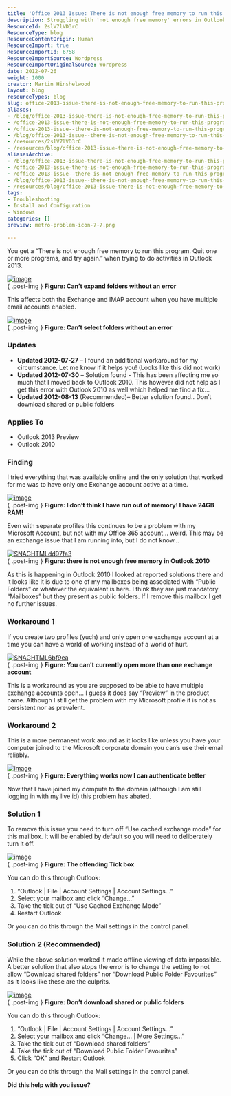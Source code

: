 ```yaml
---
title: 'Office 2013 Issue: There is not enough free memory to run this program in Outlook 2013'
description: Struggling with 'not enough free memory' errors in Outlook 2013? Discover effective workarounds and solutions to enhance your email experience!
ResourceId: 2slV7lVD3rC
ResourceType: blog
ResourceContentOrigin: Human
ResourceImport: true
ResourceImportId: 6758
ResourceImportSource: Wordpress
ResourceImportOriginalSource: Wordpress
date: 2012-07-26
weight: 1000
creator: Martin Hinshelwood
layout: blog
resourceTypes: blog
slug: office-2013-issue-there-is-not-enough-free-memory-to-run-this-program-in-outlook-2013
aliases:
- /blog/office-2013-issue-there-is-not-enough-free-memory-to-run-this-program-in-outlook-2013
- /office-2013-issue-there-is-not-enough-free-memory-to-run-this-program-in-outlook-2013
- /office-2013-issue--there-is-not-enough-free-memory-to-run-this-program-in-outlook-2013
- /blog/office-2013-issue--there-is-not-enough-free-memory-to-run-this-program-in-outlook-2013
- /resources/2slV7lVD3rC
- /resources/blog/office-2013-issue-there-is-not-enough-free-memory-to-run-this-program-in-outlook-2013
aliasesArchive:
- /blog/office-2013-issue-there-is-not-enough-free-memory-to-run-this-program-in-outlook-2013
- /office-2013-issue-there-is-not-enough-free-memory-to-run-this-program-in-outlook-2013
- /office-2013-issue--there-is-not-enough-free-memory-to-run-this-program-in-outlook-2013
- /blog/office-2013-issue--there-is-not-enough-free-memory-to-run-this-program-in-outlook-2013
- /resources/blog/office-2013-issue-there-is-not-enough-free-memory-to-run-this-program-in-outlook-2013
tags:
- Troubleshooting
- Install and Configuration
- Windows
categories: []
preview: metro-problem-icon-7-7.png

---
```

You get a “There is not enough free memory to run this program. Quit one or more programs, and try again.” when trying to do activities in Outlook 2013.

[![image](images/image_thumb38-1-1.png "image")](http://blog.hinshelwood.com/files/2012/07/image38.png)  
{ .post-img }
**Figure: Can’t expand folders without an error**

This affects both the Exchange and IMAP account when you have multiple email accounts enabled.

[![image](images/image_thumb39-2-2.png "image")](http://blog.hinshelwood.com/files/2012/07/image39.png)  
{ .post-img }
**Figure: Can’t select folders without an error**

### Updates

- **Updated 2012-07-27** – I found an additional workaround for my circumstance. Let me know if it helps you! (Looks like this did not work)
- **Updated 2012-07-30** – Solution found - This has been affecting me so much that I moved back to Outlook 2010. This however did not help as I get this error with Outlook 2010 as well which helped me find a fix…
- **Updated 2012-08-13** (Recommended)– Better solution found.. Don’t download shared or public folders

### Applies To

- Outlook 2013 Preview
- Outlook 2010

### Finding

I tried everything that was available online and the only solution that worked for me was to have only one Exchange account active at a time.

[![image](images/image_thumb40-3-3.png "image")](http://blog.hinshelwood.com/files/2012/07/image40.png)  
{ .post-img }
**Figure: I don’t think I have run out of memory! I have 24GB RAM!**

Even with separate profiles this continues to be a problem with my Microsoft Account, but not with my Office 365 account… weird. This may be an exchange issue that I am running into, but I do not know…

[![SNAGHTMLdd97fa3](images/SNAGHTMLdd97fa3_thumb-9-9.png "SNAGHTMLdd97fa3")](http://blog.hinshelwood.com/files/2012/07/SNAGHTMLdd97fa3.png)  
{ .post-img }
**Figure: there is not enough free memory in Outlook 2010**

As this is happening in Outlook 2010 I looked at reported solutions there and it looks like it is due to one of my mailboxes being associated with “Public Folders” or whatever the equivalent is here. I think they are just mandatory “Mailboxes” but they present as public folders. If I remove this mailbox I get no further issues.

### Workaround 1

If you create two profiles (yuch) and only open one exchange account at a time you can have a world of working instead of a world of hurt.

[![SNAGHTML6bf9ea](images/SNAGHTML6bf9ea_thumb-8-8.png "SNAGHTML6bf9ea")](http://blog.hinshelwood.com/files/2012/07/SNAGHTML6bf9ea.png)  
{ .post-img }
**Figure: You can’t currently open more than one exchange account**

This is a workaround as you are supposed to be able to have multiple exchange accounts open… I guess it does say “Preview” in the product name. Although I still get the problem with my Microsoft profile it is not as persistent nor as prevalent.

### Workaround 2

This is a more permanent work around as it looks like unless you have your computer joined to the Microsoft corporate domain you can’s use their email reliably.

[![image](images/image_thumb42-4-4.png "image")](http://blog.hinshelwood.com/files/2012/07/image42.png)  
{ .post-img }
**Figure: Everything works now I can authenticate better**

Now that I have joined my compute to the domain (although I am still logging in with my live id) this problem has abated.

### Solution 1

To remove this issue you need to turn off “Use cached exchange mode” for this mailbox. It will be enabled by default so you will need to deliberately turn it off.

[![image](images/image_thumb43-5-5.png "image")](http://blog.hinshelwood.com/files/2012/07/image43.png)  
{ .post-img }
**Figure: The offending Tick box**

You can do this through Outlook:

1. “Outlook | File | Account Settings | Account Settings…”
2. Select your mailbox and click “Change…”
3. Take the tick out of “Use Cached Exchange Mode”
4. Restart Outlook

Or you can do this through the Mail settings in the control panel.

### Solution 2 (Recommended)

While the above solution worked it made offline viewing of data impossible. A better solution that also stops the error is to change the setting to not allow “Download shared folders” nor “Download Public Folder Favourites” as it looks like these are the culprits.

[![image](images/image_thumb46-6-6.png "image")](http://blog.hinshelwood.com/files/2012/08/image46.png)  
{ .post-img }
**Figure: Don’t download shared or public folders**

You can do this through Outlook:

1. “Outlook | File | Account Settings | Account Settings…”
2. Select your mailbox and click “Change… | More Settings…”
3. Take the tick out of “Download shared folders”
4. Take the tick out of “Download Public Folder Favourites”
5. Click “OK” and Restart Outlook

Or you can do this through the Mail settings in the control panel.

**Did this help with you issue?**
